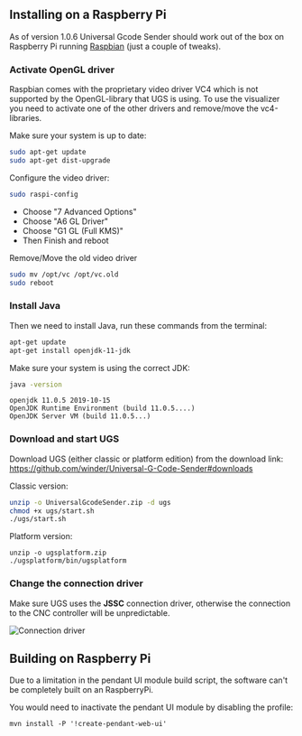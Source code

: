 ## Installing on a Raspberry Pi
As of version 1.0.6 Universal Gcode Sender should work out of the box on Raspberry Pi running [Raspbian](https://www.raspberrypi.org/downloads/raspbian/) (just a couple of tweaks).

### Activate OpenGL driver
Raspbian comes with the proprietary video driver VC4 which is not supported by the OpenGL-library that UGS is using. To use the visualizer you need to activate one of the other drivers and remove/move the vc4-libraries.

Make sure your system is up to date:
```bash
sudo apt-get update
sudo apt-get dist-upgrade
```

Configure the video driver:
```bash
sudo raspi-config
```
* Choose "7 Advanced Options"
* Choose "A6 GL Driver"
* Choose "G1 GL (Full KMS)"
* Then Finish and reboot

Remove/Move the old video driver
```bash
sudo mv /opt/vc /opt/vc.old
sudo reboot
```

### Install Java
Then we need to install Java, run these commands from the terminal: 
```bash
apt-get update
apt-get install openjdk-11-jdk
```

Make sure your system is using the correct JDK:
```bash
java -version
```

```
openjdk 11.0.5 2019-10-15
OpenJDK Runtime Environment (build 11.0.5....)
OpenJDK Server VM (build 11.0.5...)
```

### Download and start UGS
Download UGS (either classic or platform edition) from the download link: https://github.com/winder/Universal-G-Code-Sender#downloads

Classic version:
```bash
unzip -o UniversalGcodeSender.zip -d ugs
chmod +x ugs/start.sh
./ugs/start.sh
```

Platform version:
```
unzip -o ugsplatform.zip
./ugsplatform/bin/ugsplatform
```

### Change the connection driver
Make sure UGS uses the **JSSC** connection driver, otherwise the connection to the CNC controller will be unpredictable.

![Connection driver](https://user-images.githubusercontent.com/8962024/40659348-4a279b84-634e-11e8-91f6-19bcc6f0e16e.png)

## Building on Raspberry Pi
Due to a limitation in the pendant UI module build script, the software can't be completely built on an RaspberryPi. 

You would need to inactivate the pendant UI module by disabling the profile:
```
mvn install -P '!create-pendant-web-ui'
```